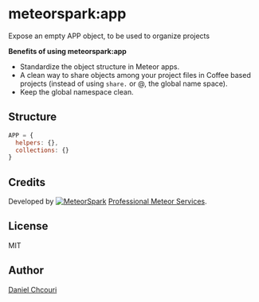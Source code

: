# meteorspark:app

Expose an empty APP object, to be used to organize projects

**Benefits of using meteorspark:app**

* Standardize the object structure in Meteor apps.
* A clean way to share objects among your project files in Coffee based
  projects (instead of using `share.` or @, the global name space).
* Keep the global namespace clean.

## Structure

```javascript
APP = {
  helpers: {},
  collections: {}
}
```

## Credits

Developed by <a href="http://www.meteorspark.com"><img src="http://www.meteorspark.com/logo/logo-github.png" title="MeteorSpark" alt="MeteorSpark"></a> [Professional Meteor Services](http://www.meteorspark.com).

## License

MIT

## Author

[Daniel Chcouri](http://theosp.github.io/)
